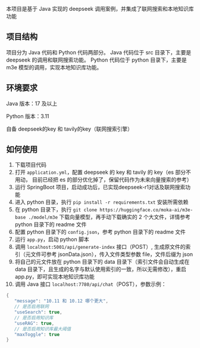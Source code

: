 本项目是基于 Java 实现的 deepseek 调用案例，并集成了联网搜索和本地知识库功能
## 项目结构
项目分为 Java 代码和 Python 代码两部分。
Java 代码位于 src 目录下，主要是 deepseek 的调用和联网搜索功能。
Python 代码位于 python 目录下，主要是 m3e 模型的调用，实现本地知识库功能。
## 环境要求
Java 版本：17 及以上

Python 版本：3.11

自备 deepseek的key 和 tavily的key（联网搜索引擎）

## 如何使用
1. 下载项目代码
2. 打开 `application.yml`，配置 deepseek 的 key 和 tavily 的 key（es 部分不用动， 目前已经把 es 的部分优化掉了，保留代码作为未来向量搜索的参考）
3. 运行 SpringBoot 项目，启动成功后，已实现deepseek-r1对话及联网搜索功能
4. 进入 python 目录，执行 `pip install -r requirements.txt` 安装所需依赖
5. 在 python 目录下，执行 `git clone https://huggingface.co/moka-ai/m3e-base ./model/m3e` 下载向量模型，再手动下载确实的 2 个大文件，详情参考 python 目录下的 readme 文件
6. 配置 python 目录下的 `config.json`，参考 python 目录下的 readme 文件
5. 运行 `app.py`，启动 python 脚本
6. 调用 `localhost:5001/api/generate-index` 接口（POST）, 生成原文件的索引（元文件可参考 jsonData.json），传入文件类型参数 file，文件后缀为 json
7. 将自己的元文件放在 python 目录下的 data 目录下（索引文件会自动生成在 data 目录下，且生成的名字与默认使用索引的一致，所以无需修改），重启 app.py，即可实现本地知识库功能
8. 调用 Java 接口 `localhost:7780/api/chat`（POST），参数示例：
````java
{
   "message": "10.11 和 10.12 哪个更大",
   // 是否启用联网
   "useSearch": true,
   // 是否启用知识库
   "useRAG": true,
   // 是否启用知识库最大阈值
   "maxToggle": true
}